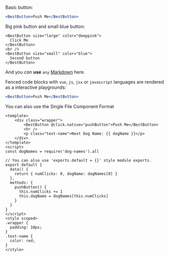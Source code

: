 Basic button:

```jsx
<BestButton>Push Me</BestButton>
```

Big pink button and small blue button:

```vue
<BestButton size="large" color="deeppink">
  Click Me
</BestButton>
<br />
<BestButton size="small" color="blue">
  Second button
</BestButton>
```

And you _can_ **use** `any` [Markdown](http://daringfireball.net/projects/markdown/) here.

Fenced code blocks with `vue`, `js`, `jsx` or `javascript` languages are rendered as a interactive playgrounds:

```jsx
<BestButton>Push Me</BestButton>
```

You can also use the Single File Component Format

```vue
<template>
    <div class="wrapper">
        <BestButton @click.native="pushButton">Push Me</BestButton>
        <hr />
        <p class="text-name">Next Dog Name: {{ dogName }}</p>
    </div>
</template>
<script>
const dogNames = require('dog-names').all

// You can also use 'exports.default = {}' style module exports.
export default {
  data() {
    return { numClicks: 0, dogName: dogNames[0] }
  },
  methods: {
    pushButton() {
      this.numClicks += 1
      this.dogName = dogNames[this.numClicks]
    }
  }
}
</script>
<style scoped>
.wrapper {
  padding: 10px;
}
.text-name {
  color: red;
}
</style>
```

